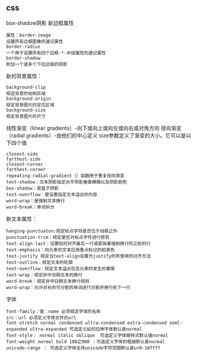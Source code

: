 ## css
box-shadow阴影
新边框属性
```
属性：border-image
设置所有边框图像的速记属性
border-radius
一个用于设置所有四个边框-*-半径属性的速记属性
border-shadow
附加一个或多个下拉边框的阴影
```
新的背景属性：
```
background-clip
规定背景的绘制区域
background-origin
规定背景图片的定位区域
background-size
规定背景图片的尺寸
```
线性渐变（linear gradients）-向下或向上或向左或向右或对角方向
径向渐变（radial gradients）-由他们的中心定义
size参数定义了渐变的大小。它可以是以下四个值
```
closest-side
farthest-side
closest-corner
farthest-corner
repeating-radial-gradient（）函数用于重复径向渐变
text-shadow：文本阴影指定水平阴影垂直模糊以及阴影颜色
box-shadow：是盒子阴影
text-overflow：是设置指定文本溢出的内容
word-wrap：是强制文本换行
word-break：单词拆分
```
新文本属性：
```
hanging-punctuaton:规定标点字符是否位于线框之外
punctuation-trim：规定是否对标点字符进行修剪
text-align-last：设置如何对齐最后一行或紧挨着强制换行符之前的行
text-emphasis：向元素的文本应用重点标记的前景色
text-justify 规定当text-align设置为justify的所使用的对齐方法
text-outline：规定文本的轮廓
text-overflow：规定文本溢出包含元素时发生的事情
text-wrap：规定非中日韩文本的换行
word-break：规定非中日韩文本换行规则
word-wrap：允许对长的可分割的单词进行分割并换行到下一行
```
字体
```
font-family：值：name 必须规定字体的名称
src：url 必须定义字体文件的url
font-stretch normal condensed ultra-condensed extra-condensed seml-expanded ultra-expanded 可选定义如何拉伸字体默认是normal
font-style： normal italic oblique  可选定义字体眼样式默认值normal
font-weight normal bold 100之900 ：可选定义字体的粗细默认是normal
unicode-range ： 可选定义字体支持unicode字符范围默认是u+0-10ffff
```